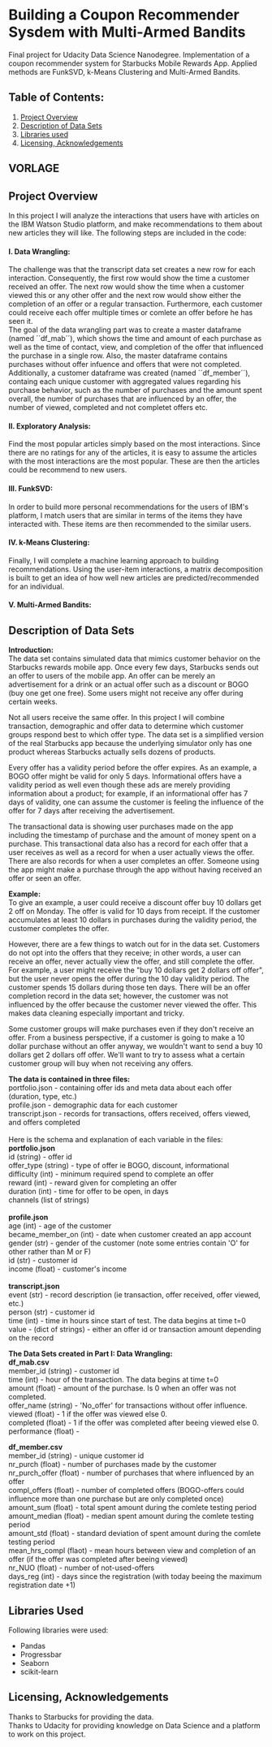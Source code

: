 # Building a Coupon Recommender Sysdem with Multi-Armed Bandits
Final project for Udacity Data Science Nanodegree. Implementation of a coupon recommender system for Starbucks Mobile Rewards App. Applied methods are FunkSVD, k-Means Clustering and Multi-Armed Bandits. 

## **Table of Contents:**
1. [Project Overview](README.md#project-Overview)
2. [Description of Data Sets](README.md#description-of-data-sets)
3. [Libraries used](README.md#libraries-used)
4. [Licensing, Acknowledgements](README.md#licensing-acknowledgements)

## VORLAGE
## **Project Overview**<br/>
In this project I will analyze the interactions that users have with articles on the IBM Watson Studio platform, and make recommendations to them about new articles  they will like. The following steps are included in the code:<br/>

#### I. Data Wrangling: <br/>
The challenge was that the transcript data set creates a new row for each interaction. Consequently, the first row would show the time a customer received an offer. The next row would show the time when a customer viewed this or any other offer and the next row would show either the completion of an offer or a regular transaction. Furthermore, each customer could receive each offer multiple times or comlete an offer before he has seen it.<br/> 
The goal of the data wrangling part was to create a master dataframe (named ´´df_mab´´), which shows the time and amount of each purchase as well as the time of contact, view, and completion of the offer that influenced the purchase in a single row. Also, the master dataframe contains purchases without offer infuence and offers that were not completed.<br/> 
Additionally, a customer dataframe was created (named ´´df_member´´), containg each unique customer with aggregated values regarding his purchase behavior, such as the number of purchases and the amount spent overall, the number of purchases that are influenced by an offer, the number of viewed, completed and not completet offers etc. <br/> 

#### II. Exploratory Analysis: <br/>
Find the most popular articles simply based on the most interactions. Since there are no ratings for any of the articles, it is easy to assume the articles with the most interactions are the most popular. These are then the articles could be recommend to new users.

#### III. FunkSVD:<br/>
In order to build more personal recommendations for the users of IBM's platform, I match users that are similar in terms of the items they have interacted with. These items are then recommended to the similar users. 

#### IV. k-Means Clustering:<br/>
Finally, I will complete a machine learning approach to building recommendations. Using the user-item interactions, a matrix decomposition is built to get an idea of how well new articles are predicted/recommended for an individual.

#### V. Multi-Armed Bandits: <br/>

## **Description of Data Sets**<br/>

**Introduction:**<br/>
The data set contains simulated data that mimics customer behavior on the Starbucks rewards mobile app. Once every few days, Starbucks sends out an offer to users of the mobile app. An offer can be merely an advertisement for a drink or an actual offer such as a discount or BOGO (buy one get one free). Some users might not receive any offer during certain weeks.<br/>

Not all users receive the same offer. In this project I will combine transaction, demographic and offer data to determine which customer groups respond best to which offer type. The data set is a simplified version of the real Starbucks app because the underlying simulator only has one product whereas Starbucks actually sells dozens of products.<br/>

Every offer has a validity period before the offer expires. As an example, a BOGO offer might be valid for only 5 days. Informational offers have a validity period as well even though these ads are merely providing information about a product; for example, if an informational offer has 7 days of validity, one can assume the customer is feeling the influence of the offer for 7 days after receiving the advertisement.<br/>

The transactional data is showing user purchases made on the app including the timestamp of purchase and the amount of money spent on a purchase. This transactional data also has a record for each offer that a user receives as well as a record for when a user actually views the offer. There are also records for when a user completes an offer. Someone using the app might make a purchase through the app without having received an offer or seen an offer.<br/>

**Example:**<br/>
To give an example, a user could receive a discount offer buy 10 dollars get 2 off on Monday. The offer is valid for 10 days from receipt. If the customer accumulates at least 10 dollars in purchases during the validity period, the customer completes the offer.<br/>

However, there are a few things to watch out for in the data set. Customers do not opt into the offers that they receive; in other words, a user can receive an offer, never actually view the offer, and still complete the offer. For example, a user might receive the "buy 10 dollars get 2 dollars off offer", but the user never opens the offer during the 10 day validity period. The customer spends 15 dollars during those ten days. There will be an offer completion record in the data set; however, the customer was not influenced by the offer because the customer never viewed the offer. This makes data cleaning especially important and tricky.<br/>

Some customer groups will make purchases even if they don't receive an offer. From a business perspective, if a customer is going to make a 10 dollar purchase without an offer anyway, we wouldn't want to send a buy 10 dollars get 2 dollars off offer. We'll want to try to assess what a certain customer group will buy when not receiving any offers.<br/>

**The data is contained in three files:**<br/>
portfolio.json - containing offer ids and meta data about each offer (duration, type, etc.)<br/>
profile.json - demographic data for each customer<br/>
transcript.json - records for transactions, offers received, offers viewed, and offers completed<br/>
<br/>
Here is the schema and explanation of each variable in the files:<br/>
**portfolio.json**<br/>
id (string) - offer id<br/>
offer_type (string) - type of offer ie BOGO, discount, informational<br/>
difficulty (int) - minimum required spend to complete an offer<br/>
reward (int) - reward given for completing an offer<br/>
duration (int) - time for offer to be open, in days<br/>
channels (list of strings)<br/>
<br/>
**profile.json**<br/>
age (int) - age of the customer<br/>
became_member_on (int) - date when customer created an app account<br/>
gender (str) - gender of the customer (note some entries contain 'O' for other rather than M or F)<br/>
id (str) - customer id<br/>
income (float) - customer's income<br/>
<br/>
**transcript.json**<br/>
event (str) - record description (ie transaction, offer received, offer viewed, etc.)<br/>
person (str) - customer id<br/>
time (int) - time in hours since start of test. The data begins at time t=0<br/>
value - (dict of strings) - either an offer id or transaction amount depending on the record<br/>

**The Data Sets created in Part I: Data Wrangling:**<br/>
**df_mab.csv**<br/>
member_id (string) - customer id <br/>
time (int) - hour of the transaction. The data begins at time t=0<br/>
amount (float) - amount of the purchase. Is 0 when an offer was not completed.<br/>
offer_name (string) - 'No_offer' for transactions without offer influence.<br/>
viewed (float) - 1 if the offer was viewed else 0.<br/>
completed (float) - 1 if the offer was completed after beeing viewed else 0.<br/>
performance (float) - <br/>

**df_member.csv**<br/>
member_id (string) - unique customer id <br/>
nr_purch (float) - number of purchases made by the customer<br/>
nr_purch_offer (float) - number of purchases that where influenced by an offer<br/>
compl_offers (float) - number of completed offers (BOGO-offers could influence more than one purchase but are only completed once)<br/>
amount_sum (float) - total spent amount during the comlete testing period<br/>
amount_median (float) - median spent amount during the comlete testing period<br/>
amount_std (float) - standard deviation of spent amount during the comlete testing period<br/>
mean_hrs_compl (flaot) - mean hours between view and completion of an offer (if the offer was completed after beeing viewed)<br/>
nr_NUO (float) - number of not-used-offers<br/>
days_reg (int) - days since the registration (with today beeing the maximum registration date +1)<br/>

## **Libraries Used**<br/>
Following libraries were used:<br/>
- Pandas<br/>
- Progressbar<br/>
- Seaborn<br/>
- scikit-learn<br/>

## **Licensing, Acknowledgements**<br/>
Thanks to Starbucks for providing the data.<br/>
Thanks to Udacity for providing knowledge on Data Science and a platform to work on this project.<br/>

